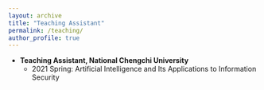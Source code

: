 ```yaml
---
layout: archive
title: "Teaching Assistant"
permalink: /teaching/
author_profile: true
---
```


* **Teaching Assistant, National Chengchi University**
  * 2021 Spring: Artificial Intelligence and Its Applications to Information Security

